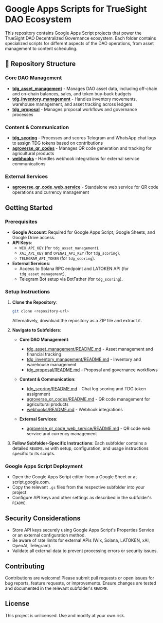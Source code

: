 # Google Apps Scripts for TrueSight DAO Ecosystem

This repository contains Google Apps Script projects that power the TrueSight DAO Decentralized Governance ecosystem. Each folder contains specialized scripts for different aspects of the DAO operations, from asset management to content scheduling.

## 📁 Repository Structure

### Core DAO Management
- **[tdg_asset_management](./tdg_asset_management/)** - Manages DAO asset data, including off-chain and on-chain balances, sales, and token buy-back budgets
- **[tdg_inventory_management](./tdg_inventory_management/)** - Handles inventory movements, warehouse management, and asset tracking across ledgers
- **[tdg_proposal](./tdg_proposal/)** - Manages proposal workflows and governance processes

### Content & Communication
- **[tdg_scoring](./tdg_scoring/)** - Processes and scores Telegram and WhatsApp chat logs to assign TDG tokens based on contributions
- **[agroverse_qr_codes](./agroverse_qr_codes/)** - Manages QR code generation and tracking for agricultural products
- **[webhooks](./webhooks/)** - Handles webhook integrations for external service communications

### External Services
- **[agroverse_qr_code_web_service](./agroverse_qr_code_web_service/)** - Standalone web service for QR code operations and currency management

## Getting Started

### Prerequisites

- **Google Account**: Required for Google Apps Script, Google Sheets, and Google Drive access.
- **API Keys**:
  - `WIX_API_KEY` (for `tdg_asset_management`).
  - `XAI_API_KEY` and `OPENAI_API_KEY` (for `tdg_scoring`).
  - `TELEGRAM_API_TOKEN` (for `tdg_scoring`).
- **External Services**:
  - Access to Solana RPC endpoint and LATOKEN API (for `tdg_asset_management`).
  - Telegram Bot setup via BotFather (for `tdg_scoring`).

### Setup Instructions

1. **Clone the Repository**:

   ```bash
   git clone <repository-url>
   ```

   Alternatively, download the repository as a ZIP file and extract it.

2. **Navigate to Subfolders**:

   - **Core DAO Management**:
     - [tdg_asset_management/README.md](./tdg_asset_management/README.md) - Asset management and financial tracking
     - [tdg_inventory_management/README.md](./tdg_inventory_management/README.md) - Inventory and warehouse management
     - [tdg_proposal/README.md](./tdg_proposal/README.md) - Proposal and governance workflows
   
   - **Content & Communication**:
     - [tdg_scoring/README.md](./tdg_scoring/README.md) - Chat log scoring and TDG token assignment
     - [agroverse_qr_codes/README.md](./agroverse_qr_codes/README.md) - QR code management for agricultural products
     - [webhooks/README.md](./webhooks/README.md) - Webhook integrations
   
   - **External Services**:
     - [agroverse_qr_code_web_service/README.md](./agroverse_qr_code_web_service/README.md) - QR code web service and currency management

3. **Follow Subfolder-Specific Instructions**: Each subfolder contains a detailed `README.md` with setup, configuration, and usage instructions specific to its scripts.

### Google Apps Script Deployment

- Open the Google Apps Script editor from a Google Sheet or at script.google.com.
- Copy the relevant `.gs` files from the respective subfolder into your project.
- Configure API keys and other settings as described in the subfolder's `README`.

## Security Considerations

- Store API keys securely using Google Apps Script's Properties Service or an external configuration method.
- Be aware of rate limits for external APIs (Wix, Solana, LATOKEN, xAI, OpenAI, Telegram).
- Validate all external data to prevent processing errors or security issues.

## Contributing

Contributions are welcome! Please submit pull requests or open issues for bug reports, feature requests, or improvements. Ensure changes are tested and documented in the relevant subfolder's `README`.

## License

This project is unlicensed. Use and modify at your own risk.
